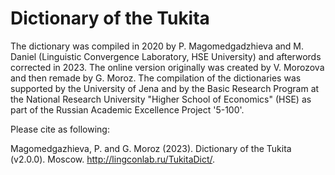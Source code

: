 # Dictionary of the Tukita

The dictionary was compiled in 2020 by P. Magomedgadzhieva and M. Daniel (Linguistic Convergence Laboratory, HSE University) and afterwords corrected in 2023. The online version originally was created by V. Morozova and then remade by G. Moroz. The compilation of the dictionaries was supported by the University of Jena and by the Basic Research Program at the National Research University "Higher School of Economics" (HSE) as part of the Russian Academic Excellence Project '5-100'.

Please cite as following:

Magomedgazhieva, P. and G. Moroz (2023). Dictionary of the Tukita (v2.0.0). Moscow. http://lingconlab.ru/TukitaDict/.
